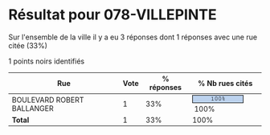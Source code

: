 # Résultat pour 078-VILLEPINTE

Sur l'ensemble de la ville il y a eu 3 réponses dont 1 réponses avec une rue citée (33%)

1 points noirs identifiés

| Rue | Vote | % réponses | % Nb rues cités|
|-----|------|------------|----------------|
| BOULEVARD ROBERT BALLANGER | 1 | 33% | <img src="../../img/bar_100.gif" />&nbsp;100%|
| **Total** | 1 | 33% | 100%|
